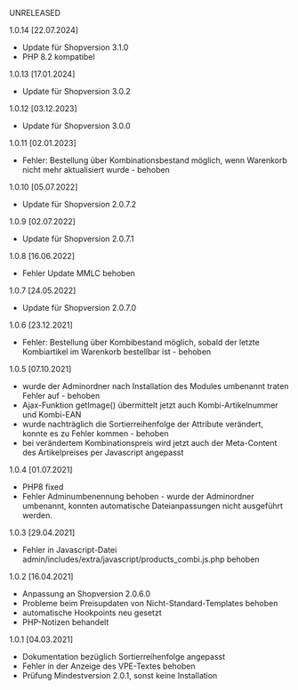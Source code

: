 UNRELEASED



1.0.14 [22.07.2024]

- Update für Shopversion 3.1.0
- PHP 8.2 kompatibel

1.0.13 [17.01.2024]

- Update für Shopversion 3.0.2

1.0.12 [03.12.2023]

- Update für Shopversion 3.0.0

1.0.11 [02.01.2023]

- Fehler: Bestellung über Kombinationsbestand möglich, wenn Warenkorb nicht mehr aktualisiert wurde - behoben

1.0.10 [05.07.2022]

- Update für Shopversion 2.0.7.2

1.0.9 [02.07.2022]

- Update für Shopversion 2.0.7.1

1.0.8 [16.06.2022]

- Fehler Update MMLC behoben

1.0.7 [24.05.2022]

- Update für Shopversion 2.0.7.0

1.0.6 [23.12.2021]

- Fehler: Bestellung über Kombibestand möglich, sobald der letzte Kombiartikel im Warenkorb bestellbar ist - behoben

1.0.5 [07.10.2021]

- wurde der Adminordner nach Installation des Modules umbenannt traten Fehler auf - behoben
- Ajax-Funktion getImage() übermittelt jetzt auch Kombi-Artikelnummer und Kombi-EAN
- wurde nachträglich die Sortierreihenfolge der Attribute verändert, konnte es zu Fehler kommen - behoben
- bei verändertem Kombinationspreis wird jetzt auch der Meta-Content des Artikelpreises per Javascript angepasst

1.0.4 [01.07.2021]

- PHP8 fixed
- Fehler Adminumbenennung behoben - wurde der Adminordner umbenannt, konnten automatische Dateianpassungen nicht ausgeführt werden.

1.0.3 [29.04.2021]

- Fehler in Javascript-Datei admin/includes/extra/javascript/products_combi.js.php behoben

1.0.2 [16.04.2021]

- Anpassung an Shopversion 2.0.6.0
- Probleme beim Preisupdaten von Nicht-Standard-Templates behoben
- automatische Hookpoints neu gesetzt
- PHP-Notizen behandelt

1.0.1 [04.03.2021]

- Dokumentation bezüglich Sortierreihenfolge angepasst
- Fehler in der Anzeige des VPE-Textes behoben
- Prüfung Mindestversion 2.0.1, sonst keine Installation